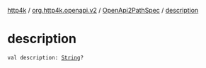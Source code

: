 [http4k](../../index.md) / [org.http4k.openapi.v2](../index.md) / [OpenApi2PathSpec](index.md) / [description](./description.md)

# description

`val description: `[`String`](https://kotlinlang.org/api/latest/jvm/stdlib/kotlin/-string/index.html)`?`